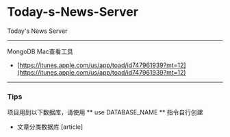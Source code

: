 # Today-s-News-Server
Today's News Server

---

MongoDB Mac查看工具

- [https://itunes.apple.com/us/app/toad/id747961939?mt=12](https://itunes.apple.com/us/app/toad/id747961939?mt=12)



---

### Tips
项目用到以下数据库，请使用 ** use DATABASE_NAME ** 指令自行创建
- 文章分类数据库 [article]
